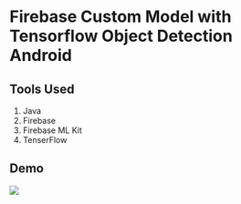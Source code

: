 # Firebase Custom Model with Tensorflow Object Detection Android
## Tools Used
1. Java
2. Firebase
3. Firebase ML Kit
4. TenserFlow

## Demo
![](https://firebasestorage.googleapis.com/v0/b/object-detection-fa277.appspot.com/o/demoimagepreviewobject_50.jpeg?alt=media&token=8157c6eb-20a1-4286-bb28-16bb73d9bd64)
